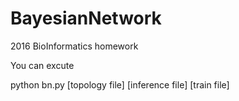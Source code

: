 # BayesianNetwork
2016 BioInformatics homework


You can excute

python bn.py [topology file] [inference file] [train file]
